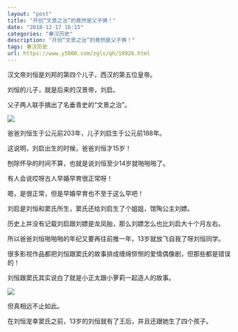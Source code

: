 ```yaml
---
layout: "post"
title: "开创“文景之治”的竟然是父子俩！"
date: "2018-12-17 16:15"
categories: "秦汉历史"
description: "开创“文景之治”的竟然是父子俩！"
tags: 秦汉历史
url: https://www.y5000.com/zgls/qh/10926.html
---
```






汉文帝刘恒是刘邦的第四个儿子，西汉的第五位皇帝。

刘恒的儿子，就是后来的汉景帝，刘启。

父子两人联手搞出了名垂青史的“文景之治”。

![](https://img.y5000.com/uploads/allimg/170116/15345Ka2-0.jpg)

爸爸刘恒生于公元前203年，儿子刘启生于公元前188年。

这说明，刘启出生的时候，爸爸刘恒才15岁！

刨除怀孕的时间不算，也就是说刘恒至少14岁就啪啪啪了。

有人会说哎呀古人早婚早育很正常呀！

嗯，是很正常，但是早婚早育也不至于这么早吧！

刘启是刘恒和窦氏所生，窦氏还给刘启生了个姐姐，馆陶公主刘嫖。

历史上并没有记载刘启跟刘嫖是龙凤胎，那么刘嫖怎么也比刘启大十个月左右。

所以爸爸刘恒啪啪啪的年纪又要再往前推一年，13岁就放飞自我了呀刘恒同学。

很多影视作品都把刘恒跟窦氏的故事排成缠绵悱恻的爱情偶像剧，但那些都是错误的！

刘恒跟窦氏其实说白了就是小正太跟小萝莉一起造人的故事。

![](https://img.y5000.com/uploads/allimg/170116/15345H313-1.jpg)

但真相远不止如此。

在刘恒宠幸窦氏之前，13岁的刘恒就有了王后，并且还跟她生了四个孩子。
